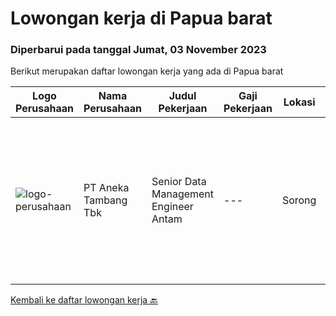 
  # Lowongan kerja di Papua barat

  ### Diperbarui pada tanggal Jumat, 03 November 2023

  Berikut merupakan daftar lowongan kerja yang ada di Papua barat

  |Logo Perusahaan | Nama Perusahaan | Judul Pekerjaan | Gaji Pekerjaan | Lokasi | Deskripsi | Tanggal diunggah | Pranala |
  | -------------- | --------------- | --------------- | --------- | --------- | -------------- | ------- | ----------- |
  |![logo-perusahaan](https://image-service-cdn.seek.com.au/a25587edc86ce6ef79355b2886d3aab91b07e6a0/ee4dce1061f3f616224767ad58cb2fc751b8d2dc)|PT Aneka Tambang Tbk|Senior Data Management Engineer  Antam|---|Sorong|About this positionPosisi Yang Dibutuhkan: Senior Data Management EngineerTugas dan tanggung jawab big data engineer Mendesain dan melakukan...|Selasa, 17 Oktober 2023|https://www.jobstreet.co.id/id/job/senior-data-management-engineer-antam-1037213002?token=0~d724560f-bd72-4bd4-b40c-7482598045cd&sectionRank=1&jobId=jobstreet-id-job-1037213002|


  [Kembali ke daftar lowongan kerja 🔙](../README.md#daftar-lowongan-kerja)
  
